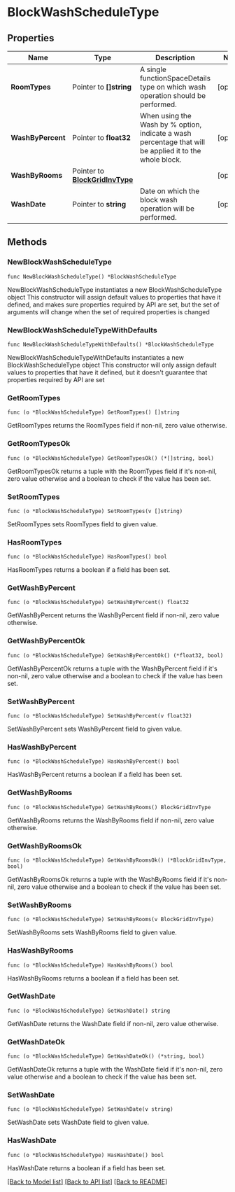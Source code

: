 # BlockWashScheduleType

## Properties

Name | Type | Description | Notes
------------ | ------------- | ------------- | -------------
**RoomTypes** | Pointer to **[]string** | A single functionSpaceDetails type on which wash operation should be performed. | [optional] 
**WashByPercent** | Pointer to **float32** | When using the Wash by % option, indicate a wash percentage that will be applied it to the whole block. | [optional] 
**WashByRooms** | Pointer to [**BlockGridInvType**](BlockGridInvType.md) |  | [optional] 
**WashDate** | Pointer to **string** | Date on which the block wash operation will be performed. | [optional] 

## Methods

### NewBlockWashScheduleType

`func NewBlockWashScheduleType() *BlockWashScheduleType`

NewBlockWashScheduleType instantiates a new BlockWashScheduleType object
This constructor will assign default values to properties that have it defined,
and makes sure properties required by API are set, but the set of arguments
will change when the set of required properties is changed

### NewBlockWashScheduleTypeWithDefaults

`func NewBlockWashScheduleTypeWithDefaults() *BlockWashScheduleType`

NewBlockWashScheduleTypeWithDefaults instantiates a new BlockWashScheduleType object
This constructor will only assign default values to properties that have it defined,
but it doesn't guarantee that properties required by API are set

### GetRoomTypes

`func (o *BlockWashScheduleType) GetRoomTypes() []string`

GetRoomTypes returns the RoomTypes field if non-nil, zero value otherwise.

### GetRoomTypesOk

`func (o *BlockWashScheduleType) GetRoomTypesOk() (*[]string, bool)`

GetRoomTypesOk returns a tuple with the RoomTypes field if it's non-nil, zero value otherwise
and a boolean to check if the value has been set.

### SetRoomTypes

`func (o *BlockWashScheduleType) SetRoomTypes(v []string)`

SetRoomTypes sets RoomTypes field to given value.

### HasRoomTypes

`func (o *BlockWashScheduleType) HasRoomTypes() bool`

HasRoomTypes returns a boolean if a field has been set.

### GetWashByPercent

`func (o *BlockWashScheduleType) GetWashByPercent() float32`

GetWashByPercent returns the WashByPercent field if non-nil, zero value otherwise.

### GetWashByPercentOk

`func (o *BlockWashScheduleType) GetWashByPercentOk() (*float32, bool)`

GetWashByPercentOk returns a tuple with the WashByPercent field if it's non-nil, zero value otherwise
and a boolean to check if the value has been set.

### SetWashByPercent

`func (o *BlockWashScheduleType) SetWashByPercent(v float32)`

SetWashByPercent sets WashByPercent field to given value.

### HasWashByPercent

`func (o *BlockWashScheduleType) HasWashByPercent() bool`

HasWashByPercent returns a boolean if a field has been set.

### GetWashByRooms

`func (o *BlockWashScheduleType) GetWashByRooms() BlockGridInvType`

GetWashByRooms returns the WashByRooms field if non-nil, zero value otherwise.

### GetWashByRoomsOk

`func (o *BlockWashScheduleType) GetWashByRoomsOk() (*BlockGridInvType, bool)`

GetWashByRoomsOk returns a tuple with the WashByRooms field if it's non-nil, zero value otherwise
and a boolean to check if the value has been set.

### SetWashByRooms

`func (o *BlockWashScheduleType) SetWashByRooms(v BlockGridInvType)`

SetWashByRooms sets WashByRooms field to given value.

### HasWashByRooms

`func (o *BlockWashScheduleType) HasWashByRooms() bool`

HasWashByRooms returns a boolean if a field has been set.

### GetWashDate

`func (o *BlockWashScheduleType) GetWashDate() string`

GetWashDate returns the WashDate field if non-nil, zero value otherwise.

### GetWashDateOk

`func (o *BlockWashScheduleType) GetWashDateOk() (*string, bool)`

GetWashDateOk returns a tuple with the WashDate field if it's non-nil, zero value otherwise
and a boolean to check if the value has been set.

### SetWashDate

`func (o *BlockWashScheduleType) SetWashDate(v string)`

SetWashDate sets WashDate field to given value.

### HasWashDate

`func (o *BlockWashScheduleType) HasWashDate() bool`

HasWashDate returns a boolean if a field has been set.


[[Back to Model list]](../README.md#documentation-for-models) [[Back to API list]](../README.md#documentation-for-api-endpoints) [[Back to README]](../README.md)


